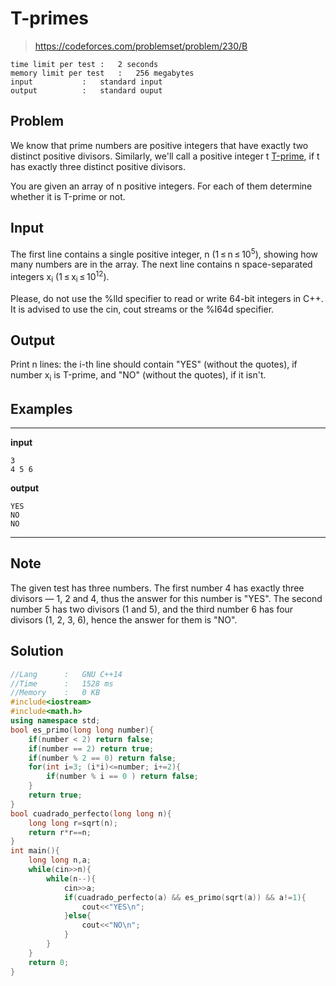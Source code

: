 # T-primes

> https://codeforces.com/problemset/problem/230/B 

```
time limit per test	:	2 seconds
memory limit per test	:	256 megabytes
input			:	standard input
output			:	standard ouput
```

## Problem

We know that prime numbers are positive integers that have exactly two distinct positive divisors. Similarly, we'll call a positive integer t <ins>Т-prime</ins>, if t has exactly three distinct positive divisors.

You are given an array of n positive integers. For each of them determine whether it is Т-prime or not.

## Input

The first line contains a single positive integer, n (1 ≤ n ≤ 10<sup>5</sup>), showing how many numbers are in the array. The next line contains n space-separated integers x<sub>i</sub> (1 ≤ x<sub>i</sub> ≤ 10<sup>12</sup>).

Please, do not use the %lld specifier to read or write 64-bit integers in С++. It is advised to use the cin, cout streams or the %I64d specifier.

## Output

Print n lines: the i-th line should contain "YES" (without the quotes), if number x<sub>i</sub> is Т-prime, and "NO" (without the quotes), if it isn't.

## Examples

---
**input**
```
3
4 5 6
```
**output**
```
YES
NO
NO
```
---

## Note

The given test has three numbers. The first number 4 has exactly three divisors — 1, 2 and 4, thus the answer for this number is "YES". The second number 5 has two divisors (1 and 5), and the third number 6 has four divisors (1, 2, 3, 6), hence the answer for them is "NO".

## Solution

```c++
//Lang		:	GNU C++14
//Time		:	1528 ms
//Memory	:	0 KB
#include<iostream>
#include<math.h>
using namespace std;
bool es_primo(long long number){
    if(number < 2) return false;
    if(number == 2) return true;
    if(number % 2 == 0) return false;
    for(int i=3; (i*i)<=number; i+=2){
        if(number % i == 0 ) return false;
    }
    return true;
}
bool cuadrado_perfecto(long long n){
	long long r=sqrt(n);
	return r*r==n;
}
int main(){
	long long n,a;
	while(cin>>n){
		while(n--){
			cin>>a;
			if(cuadrado_perfecto(a) && es_primo(sqrt(a)) && a!=1){
				cout<<"YES\n";
			}else{
				cout<<"NO\n";
			}
		}
	}
	return 0;
}
```
